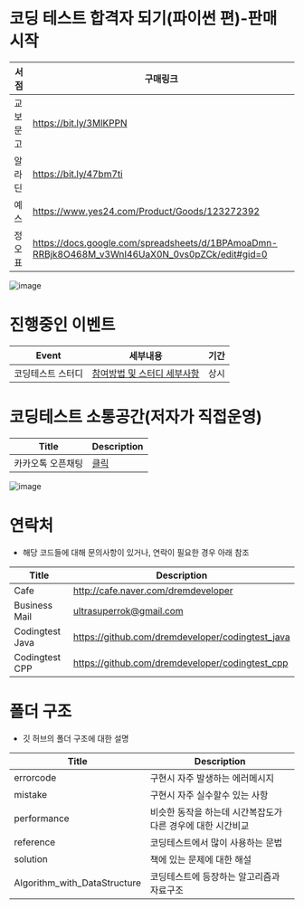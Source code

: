 # 코딩 테스트 합격자 되기(파이썬 편)-판매 시작
| 서점    | 구매링크                                    |
| ---------- | ---------------------------------------------- |
|교보문고       |https://bit.ly/3MlKPPN|
|알라딘    |https://bit.ly/47bm7ti|
|예스|https://www.yes24.com/Product/Goods/123272392|
|정오표|https://docs.google.com/spreadsheets/d/1BPAmoaDmn-RRBjk8O468M_v3WnI46UaX0N_0vs0pZCk/edit#gid=0|


![image](https://github.com/dremdeveloper/codingtest_python/assets/131899974/d7e70dc0-cd77-44b8-a68a-71475540b3b7)


# 진행중인 이벤트
| Event    | 세부내용                                    |기간 |
| ---------- | ---------------------------------------------- |---------------------------------------------- |
|코딩테스트 스터디       |[참여방법 및 스터디 세부사항](https://cafe.naver.com/dremdeveloper/948)              | 상시 |



# 코딩테스트 소통공간(저자가 직접운영)
| Title    | Description                                    |
| ---------- | ---------------------------------------------- |
|카카오톡 오픈채팅        |[클릭](https://open.kakao.com/o/gX0WnTCf)              |

![image](https://github.com/dremdeveloper/codingtest_python/assets/131899974/ba74f116-ddb6-4cb4-956e-147d35e10336)

# 연락처
- 해당 코드들에 대해 문의사항이 있거나, 연락이 필요한 경우 아래 참조

| Title    | Description                                    |
| ---------- | ---------------------------------------------- |
|Cafe        |http://cafe.naver.com/dremdeveloper              |
|Business Mail        |ultrasuperrok@gmail.com                         |
|Codingtest Java        |https://github.com/dremdeveloper/codingtest_java             |
|Codingtest CPP       |https://github.com/dremdeveloper/codingtest_cpp             |
# 폴더 구조
 - 깃 허브의 폴더 구조에 대한 설명

| Title    | Description                                    |
| ---------- | ---------------------------------------------- |
| errorcode        | 구현시 자주 발생하는 에러메시지                |
| mistake        | 구현시 자주 실수할수 있는 사항                |
| performance        | 비슷한 동작을 하는데 시간복잡도가 다른 경우에 대한 시간비교             |
| reference        | 코딩테스트에서 많이 사용하는 문법                         |
| solution        | 책에 있는 문제에 대한 해설                         |
| Algorithm_with_DataStructure        | 코딩테스트에 등장하는 알고리즘과 자료구조                        |

